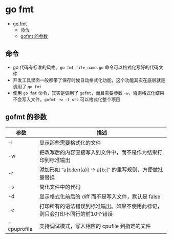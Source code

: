 # go fmt

- [go fmt](#go-fmt)
  - [命令](#%e5%91%bd%e4%bb%a4)
  - [gofmt 的参数](#gofmt-%e7%9a%84%e5%8f%82%e6%95%b0)

## 命令

- go 代码有标准的风格。`go fmt file_name.go` 命令可以格式化写好的代码文件
- 开发工具里面一般都带了保存时候自动格式化功能，这个功能其实在底层就是调用了 `go fmt`
- 使用 `go fmt` 命令，其实是调用了 `gofmt`，而且需要参数 `-w`，否则格式化结果不会写入文件。`gofmt -w -l src` 可以格式化整个项目

## gofmt 的参数

| 参数 | 描述 |
| --- | --- |
| -l | 显示那些需要格式化的文件 |
| -w | 把改写后的内容直接写入到文件中，而不是作为结果打印到标准输出 |
| -r | 添加形如 “a[b:len(a)] -> a[b:]” 的重写规则，方便做批量替换 |
| -s | 简化文件中的代码 |
| -d | 显示格式化前后的 diff 而不是写入文件，默认是 false |
| -e | 打印所有的语法错误到标准输出。如果不使用此标记，则只会打印不同行的前10个错误 |
| -cpuprofile | 支持调试模式，写入相应的 cpufile 到指定的文件 |
